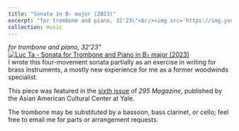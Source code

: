```yaml
---
title: "Sonata in B♭ major (2023)"
excerpt: "for trombone and piano, 32'23\"<br/><img src='https://img.youtube.com/vi/AUtxAs97rGk/0.jpg'>"
collection: music
---
```


_for trombone and piano, 32'23"_\
[![Luc Ta - Sonata for Trombone and Piano in B♭ major (2023)](https://img.youtube.com/vi/AUtxAs97rGk/0.jpg)](https://www.youtube.com/watch?v=AUtxAs97rGk&list=PLYZn6AEJG5OejhldrhrgTNQsYJnWp-q6z&index=1)\
I wrote this four-movement sonata partially as an exercise in writing for brass instruments, a mostly new experience for me as a former woodwinds specialist.

This piece was featured in the [sixth issue](https://aacc.yalecollege.yale.edu/resources/295-magazine) of _295 Magazine_, published by the Asian American Cultural Center at Yale.

The trombone may be substituted by a bassoon, bass clarinet, or cello; feel free to email me for parts or arrangement requests.
